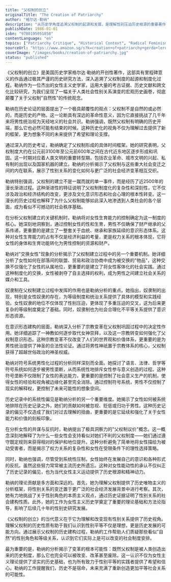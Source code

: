 ```yaml
---
title: "父权制的创立"
originalTitle: "The Creation of Patriarchy"
author: "格尔达·勒纳"
description: "从历史学角度追溯父权制的起源和发展，是理解性别压迫历史根源的重要著作。"
publishDate: 1986-01-01
isbn: "9780195051858"
contentLanguage: "en"
topics: ["Patriarchy Critique", "Historical Context", "Radical Feminism"]
sourceUrl: "https://www.amazon.sg/s?k=creation+of+patriarchy+gerda+lerner&tag=inkrupt-22"
coverImage: "/images/books/creation-of-patriarchy.jpg"
status: "published"
---
```


《父权制的创立》是美国历史学家格尔达·勒纳的开创性著作，这部具有里程碑意义的作品通过极其严谨的历史研究方法，深入追溯了父权制度的起源和制度化过程。勒纳作为一位杰出的女性主义史学家，运用大量的考古证据、历史文献和跨文化比较研究，为我们呈现了一幅关于人类社会性别关系演变的宏观历史画卷，彻底颠覆了关于父权制"自然性"的传统观念。

勒纳在历史论证的层面提出了一个极具颠覆性的观点：父权制不是自然的或必然的，而是历史的产物。这一论断具有深远的革命性意义，因为它直接挑战了几千年来将男性统治视为天经地义的社会共识。勒纳强调，既然父权制有明确的历史开端，那么它也必然可能有结束的时候。这种历史化的视角不仅为理解过去提供了新的框架，更为想象不同的未来提供了希望和理论支撑。

通过深入的历史考证，勒纳确定了父权制形成的具体时间框架。她的研究表明，父权制度大约在公元前3100年至公元前600年之间在古代近东地区逐步形成和巩固。这一时期对应着人类文明的重要转型期，包括农业革命、城市文明的兴起、私有制的出现以及国家机器的建立。勒纳的分析揭示了父权制与这些重大社会变迁之间的内在联系，展示了性别关系的变化如何与更广泛的社会经济变革相互交织。

勒纳特别强调，父权制的建立不是一蹴而就的单一事件，而是经历了近2500年的漫长渐进过程。这种渐进性的特征说明了父权制制度化的复杂性和深刻性，它不仅涉及政治和经济结构的改变，更涉及文化意识形态和社会心理的根本性转变。这一漫长的历史过程也解释了为什么父权制能够如此深入地渗透到人类社会的各个层面，成为看似不可撼动的社会秩序基础。

在分析父权制建立的关键机制时，勒纳将对女性生育能力的控制确定为这一制度的核心。她深刻地洞察到，通过控制女性的性和生育，男性不仅确保了财产继承的父系传递，更重要的是建立了一整套关于血统、继承和家族延续的意识形态体系。这种对女性生育能力的占有不仅是经济利益的考量，更是权力关系的根本体现，它将女性的身体和生育功能转化为男性控制的资源和财产。

勒纳对"交换女性"现象的分析揭示了父权制建立过程中的另一个重要机制。她详细分析了女性如何在部落间的联盟、贸易和政治协商中成为被交换的"物品"，这种交换不仅强化了女性的从属地位，更重要的是建立了将女性客体化的社会实践。通过这种制度化的交换，女性被剥夺了自主选择的权利，成为男性之间建立社会关系的媒介和工具。

奴隶制在父权制建立过程中发挥的作用也是勒纳分析的重点。她指出，奴隶制的出现，特别是女性奴隶的存在，为等级制度和统治关系提供了具体的模型和实践经验。女性奴隶的地位不仅体现了性别压迫，更体现了多重压迫的交叉，这为后来更复杂的等级制度奠定了基础。同时，奴隶制也为社会合理化不平等关系提供了意识形态资源。

在意识形态建构的层面，勒纳深入分析了宗教变革在父权制巩固过程中的决定性作用。她详细追踪了一神教如何逐步取代女神崇拜，以及这一宗教转变如何强化了父权制意识形态。这种宗教变革不仅改变了人们的世界观和价值体系，更重要的是为男性统治提供了神圣的合法性论证。通过将男性神祇置于宗教体系的核心，父权制获得了超越世俗政治的神圣权威。

勒纳对符号系统男性化过程的分析同样深刻而全面。她探讨了语言、法律、哲学等符号系统如何逐步被男性垄断，从而系统性地排斥女性参与意义创造的过程。这种符号垄断不仅限制了女性的表达能力，更重要的是控制了社会意义生产的机制，使得女性的经验和视角被边缘化甚至完全消除。通过控制符号系统，男性不仅控制了现实的解释权，更控制了未来可能性的想象空间。

历史记录中的系统性偏见是勒纳分析的另一个重要维度。她揭示了女性如何被系统地排除在历史记录之外，她们的贡献如何被忽视、贬低或归功于男性。这种历史记录的偏见不仅造成了我们对过去理解的扭曲，更重要的是它延续和强化了关于女性能力和价值的刻板印象。

在分析女性的共谋与反抗时，勒纳提出了极具洞察力的"父权制议价"概念。这一概念深刻地解释了为什么一些女性会支持看似对她们不利的父权制度——她们通过遵守既定规则来获得相对的保护和地位提升。这种分析避免了简单地将女性描绘为被动受害者，而是揭示了权力关系的复杂性和女性在受限条件下的理性选择策略。

同时，勒纳也强调，尽管受到系统性压制，女性始终在发展自己的意识和各种形式的反抗，虽然这些努力常常被主流历史所遗忘。这种对女性能动性的承认不仅纠正了历史记录的偏见，也为当代女性主义运动提供了历史根源和精神动力。

勒纳的理论贡献是多方面和深远的。首先，她为理解父权制提供了历史唯物主义的分析框架，将性别关系的变迁置于更广泛的社会经济发展背景中进行考察。其次，她有力地挑战了关于性别角色的本质主义观点，通过历史证据证明了性别关系的社会建构性质。此外，她的工作为女性主义历史学奠定了重要的理论基础和方法论指导，影响了后续几十年的性别史研究发展。

《父权制的创立》的当代意义在于它为理解和改变现有性别关系提供了历史视角。理解父权制的历史性质有助于我们认识到性别平等不仅是理想，更是历史发展的可能方向。通过展示父权制的历史建构过程，勒纳的工作帮助人们质疑那些看似"自然"的性别角色和等级关系，认识到它们实际上是可以改变的社会制度安排。

最为重要的是，勒纳的分析揭示了变革的根本可能性：既然父权制是被人类创造出来的历史制度，那么它也完全可以被改变、改革甚至废除。这一认识不仅为女性主义理论提供了坚实的历史基础，也为所有致力于性别平等的实践者提供了希望和信心。勒纳的工作提醒我们，历史不是宿命，未来充满了重新创造更加平等社会关系的可能性。